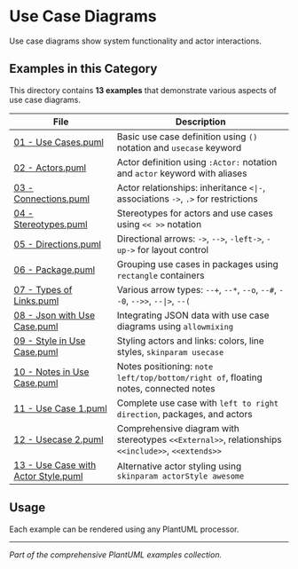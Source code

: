 # Use Case Diagrams

Use case diagrams show system functionality and actor interactions.

## Examples in this Category

This directory contains **13 examples** that demonstrate various aspects of use case diagrams.

| File | Description |
|------|-------------|
| [01 - Use Cases.puml](01%20-%20Use%20Cases.puml) | Basic use case definition using `()` notation and `usecase` keyword |
| [02 - Actors.puml](02%20-%20Actors.puml) | Actor definition using `:Actor:` notation and `actor` keyword with aliases |
| [03 - Connections.puml](03%20-%20Connections.puml) | Actor relationships: inheritance `<\|-`, associations `->`, `.>` for restrictions |
| [04 - Stereotypes.puml](04%20-%20Stereotypes.puml) | Stereotypes for actors and use cases using `<< >>` notation |
| [05 - Directions.puml](05%20-%20Directions.puml) | Directional arrows: `->`, `-->`, `-left->`, `-up->` for layout control |
| [06 - Package.puml](06%20-%20Package.puml) | Grouping use cases in packages using `rectangle` containers |
| [07 - Types of Links.puml](07%20-%20Types%20of%20Links.puml) | Various arrow types: `--+`, `--*`, `--o`, `--#`, `--0`, `-->>`, `--\|>`, `--(` |
| [08 - Json with Use Case.puml](08%20-%20Json%20with%20Use%20Case.puml) | Integrating JSON data with use case diagrams using `allowmixing` |
| [09 - Style in Use Case.puml](09%20-%20Style%20in%20Use%20Case.puml) | Styling actors and links: colors, line styles, `skinparam usecase` |
| [10 - Notes in Use Case.puml](10%20-%20Notes%20in%20Use%20Case.puml) | Notes positioning: `note left/top/bottom/right of`, floating notes, connected notes |
| [11 - Use Case 1.puml](11%20-%20Use%20Case%201.puml) | Complete use case with `left to right direction`, packages, and actors |
| [12 - Usecase 2.puml](12%20-%20Usecase%202.puml) | Comprehensive diagram with stereotypes `<<External>>`, relationships `<<include>>`, `<<extends>>` |
| [13 - Use Case with Actor Style.puml](13%20-%20Use%20Case%20with%20Actor%20Style.puml) | Alternative actor styling using `skinparam actorStyle awesome` |

## Usage

Each example can be rendered using any PlantUML processor.

---

*Part of the comprehensive PlantUML examples collection.*
